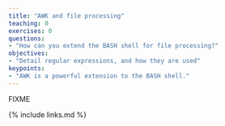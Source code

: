 ```yaml
---
title: "AWK and file processing"
teaching: 0
exercises: 0
questions:
- "How can you extend the BASH shell for file processing?"
objectives:
- "Detail regular expressions, and how they are used"
keypoints:
- "AWK is a powerful extension to the BASH shell."
---
```

FIXME

{% include links.md %}

